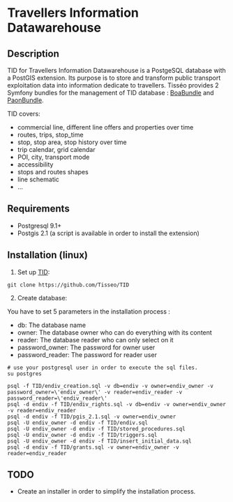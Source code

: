 # Travellers Information Datawarehouse

## Description

TID for Travellers Information Datawarehouse is a PostgeSQL database with a PostGIS extension. Its purpose is to store and transform public transport exploitation data into information dedicate to travellers. Tisséo provides 2 Symfony bundles for the management of TID database : [BoaBundle] and [PaonBundle].

TID covers:
 
- commercial line, different line offers and properties over time
- routes, trips, stop_time
- stop, stop area, stop history over time
- trip calendar, grid calendar
- POI, city, transport mode
- accessibility
- stops and routes shapes
- line schematic
- ...

## Requirements

- Postgresql 9.1+
- Postgis 2.1 (a script is available in order to install the extension)

## Installation (linux)

1. Set up [TID]:

```
git clone https://github.com/Tisseo/TID
```

2. Create database:

You have to set 5 parameters in the installation process :
- db: The database name
- owner: The database owner who can do everything with its content
- reader: The database reader who can only select on it
- password_owner: The password for owner user
- password_reader: The password for reader user

```Shell
# use your postgresql user in order to execute the sql files.
su postgres

psql -f TID/endiv_creation.sql -v db=endiv -v owner=endiv_owner -v password_owner=\'endiv_owner\' -v reader=endiv_reader -v password_reader=\'endiv_reader\'
psql -d endiv -f TID/endiv_rights.sql -v db=endiv -v owner=endiv_owner -v reader=endiv_reader
psql -d endiv -f TID/pgis_2.1.sql -v owner=endiv_owner
psql -U endiv_owner -d endiv -f TID/endiv.sql
psql -U endiv_owner -d endiv -f TID/stored_procedures.sql
psql -U endiv_owner -d endiv -f TID/triggers.sql
psql -U endiv_owner -d endiv -f TID/insert_initial_data.sql
psql -d endiv -f TID/grants.sql -v owner=endiv_owner -v reader=endiv_reader
```

## TODO

- Create an installer in order to simplify the installation process.

[PaonBundle]:https://github.com/Tisseo/PaonBundle
[BoaBundle]:https://github.com/Tisseo/BoaBundle
[TID]:https://github.com/Tisseo/TID
